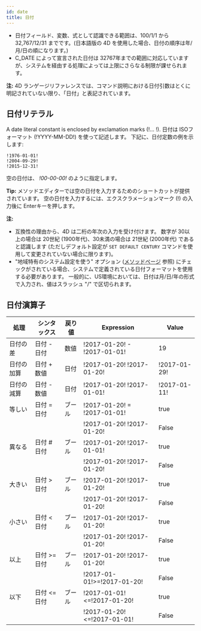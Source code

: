 ```yaml
---
id: date
title: 日付
---
```


- 日付フィールド、変数、式として認識できる範囲は、100/1/1 から 32,767/12/31 までです。(日本語版の 4D を使用した場合、日付の順序は年/月/日の順になります。)
- C_DATE によって宣言された日付は 32767年までの範囲に対応していますが、システムを経由する処理によっては上限にさらなる制限が課せられます。

**注:** 4D ランゲージリファレンスでは、コマンド説明における日付引数はとくに明記されていない限り、「日付」と表記されています。

## 日付リテラル

A date literal constant is enclosed by exclamation marks (!… !). 日付は ISOフォーマット (!YYYY-MM-DD!) を使って記述します。 下記に、日付定数の例を示します:

```4d
!1976-01-01!
!2004-09-29!
!2015-12-31!
```

空の日付は、 _!00-00-00!_ のように指定します。

**Tip:** メソッドエディターでは空の日付を入力するためのショートカットが提供されています。 空の日付を入力するには、エクスクラメーションマーク (!) の入力後に Enterキーを押します。

**注:**

- 互換性の理由から、4D は二桁の年次の入力を受け付けます。 数字が 30以上の場合は 20世紀 (1900年代)、30未満の場合は 21世紀 (2000年代) であると認識します (ただしデフォルト設定が `SET DEFAULT CENTURY` コマンドを使用して変更されていない場合に限ります)。
- "地域特有のシステム設定を使う" オプション ([メソッドページ](https://doc.4d.com/4Dv18/4D/18/Methods-Page.300-4575690.ja.html) 参照) にチェックがされている場合、システムで定義されている日付フォーマットを使用する必要があります。 一般的に、US環境においては、日付は月/日/年の形式で入力され、値はスラッシュ "/" で区切られます。

## 日付演算子

| 処理    | シンタックス     | 戻り値 | Expression                   | Value        |
| ----- | ---------- | --- | ---------------------------- | ------------ |
| 日付の差  | 日付 - 日付    | 数値  | !2017-01-20! - !2017-01-01!  | 19           |
| 日付の加算 | 日付 + 数値    | 日付  | !2017-01-20! !2017-01-20!    | !2017-01-29! |
| 日付の減算 | 日付 - 数値    | 日付  | !2017-01-20! !2017-01-01!    | !2017-01-11! |
| 等しい   | 日付 = 日付    | ブール | !2017-01-20! = !2017-01-01!  | true         |
|       |            |     | !2017-01-20! !2017-01-20!    | False        |
| 異なる   | 日付 # 日付    | ブール | !2017-01-20! !2017-01-01!    | true         |
|       |            |     | !2017-01-20! !2017-01-20!    | False        |
| 大きい   | 日付 > 日付    | ブール | !2017-01-20! !2017-01-20!    | true         |
|       |            |     | !2017-01-20! !2017-01-20!    | False        |
| 小さい   | 日付 < 日付    | ブール | !2017-01-20! !2017-01-20!    | true         |
|       |            |     | !2017-01-20! !2017-01-20!    | False        |
| 以上    | 日付 >= 日付   | ブール | !2017-01-20! !2017-01-20!    | true         |
|       |            |     | !2017-01-01!>=!2017-01-20!   | False        |
| 以下    | 日付 \<= 日付 | ブール | !2017-01-01!\<=!2017-01-20! | true         |
|       |            |     | !2017-01-20!\<=!2017-01-01! | False        |
